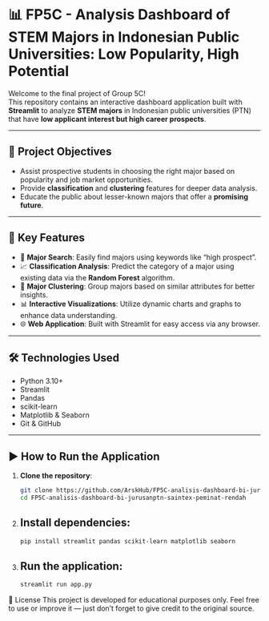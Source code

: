 # 📊 FP5C - Analysis Dashboard of STEM Majors in Indonesian Public Universities: Low Popularity, High Potential

Welcome to the final project of Group 5C!  
This repository contains an interactive dashboard application built with **Streamlit** to analyze **STEM majors** in Indonesian public universities (PTN) that have **low applicant interest but high career prospects**.

---

## 🚀 Project Objectives

- Assist prospective students in choosing the right major based on popularity and job market opportunities.
- Provide **classification** and **clustering** features for deeper data analysis.
- Educate the public about lesser-known majors that offer a **promising future**.

---

## 🧠 Key Features

- 🔎 **Major Search**: Easily find majors using keywords like “high prospect”.
- 📈 **Classification Analysis**: Predict the category of a major using existing data via the **Random Forest** algorithm.
- 🎯 **Major Clustering**: Group majors based on similar attributes for better insights.
- 📊 **Interactive Visualizations**: Utilize dynamic charts and graphs to enhance data understanding.
- 🌐 **Web Application**: Built with Streamlit for easy access via any browser.

---

## 🛠️ Technologies Used

- Python 3.10+
- Streamlit
- Pandas
- scikit-learn
- Matplotlib & Seaborn
- Git & GitHub

---

## ▶️ How to Run the Application

1. **Clone the repository**:
   ```bash
   git clone https://github.com/ArskHub/FP5C-analisis-dashboard-bi-jurusanptn-saintex-peminat-rendah.git
   cd FP5C-analisis-dashboard-bi-jurusanptn-saintex-peminat-rendah
2. ## Install dependencies:
   ```bash
   pip install streamlit pandas scikit-learn matplotlib seaborn

3. ## Run the application:
   ```bash
   streamlit run app.py

📄 License
This project is developed for educational purposes only.
Feel free to use or improve it — just don’t forget to give credit to the original source.
